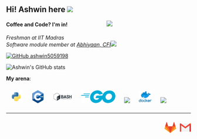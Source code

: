 ## Hi! Ashwin here <img src="https://media.tenor.com/images/fe6ba816516dec7dcf217454510bdecb/tenor.gif" width="35">

<img align='right' src="https://media.tenor.com/images/dc545e5a0f93c9b2bf1d4f0af54ebbff/tenor.gif" width="230">

#### Coffee and Code? I'm in!

_Freshman at IIT Madras_<br>
_Software module member at [Abhiyaan, CFI](https://www.teamabhiyaan.com/)_<img src="https://media.giphy.com/media/WUlplcMpOCEmTGBtBW/giphy.gif" width="30">

[![GitHub ashwin5059198](https://img.shields.io/github/followers/ashwin5059198?label=follow&style=social)](https://github.com/ashwin5059198)

![Ashwin's GitHub stats](https://github-readme-stats.vercel.app/api?username=ashwin5059198&show_icons=true)

**My arena**:

<img height="35" style="margin: 10px" src="https://raw.githubusercontent.com/github/explore/80688e429a7d4ef2fca1e82350fe8e3517d3494d/topics/python/python.png">
<img height="35" style="margin: 10px" src="https://raw.githubusercontent.com/github/explore/80688e429a7d4ef2fca1e82350fe8e3517d3494d/topics/cpp/cpp.png">
<img height="35" style="margin: 10px" src="https://raw.githubusercontent.com/ashwin5059198/ashwin5059198/master/img/bash.png">
<img height="35" style="margin: 10px" src="https://raw.githubusercontent.com/ashwin5059198/ashwin5059198/master/img/golangLogo.png">
<img height="35" style="margin: 10px" src="https://upload.wikimedia.org/wikipedia/commons/b/bb/Ros_logo.svg">
<img height="35" style="margin: 10px" src="https://raw.githubusercontent.com/github/explore/80688e429a7d4ef2fca1e82350fe8e3517d3494d/topics/docker/docker.png">
<img height="35" style="margin: 10px" src="https://upload.wikimedia.org/wikipedia/commons/thumb/0/0b/Qt_logo_2016.svg/1200px-Qt_logo_2016.svg.png">

---

<div>
    <img align="right" style="display:block;margin:10px 0 10px 10px;" height="30" src="https://raw.githubusercontent.com/ashwin5059198/ashwin5059198/master/img/gmail.png">
    <img align="right" style="display:block;margin:10px 0 10px 10px;" height="30" src="https://raw.githubusercontent.com/ashwin5059198/ashwin5059198/master/img/gitlab.png">
</div>
